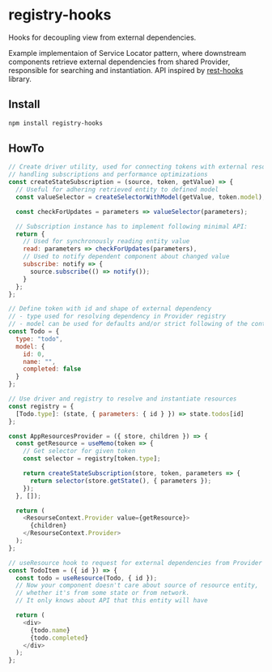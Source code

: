 # registry-hooks

Hooks for decoupling view from external dependencies.

Example implementaion of Service Locator pattern, where downstream components retrieve external dependencies from shared Provider, responsible for searching and instantiation. API inspired by [rest-hooks](https://resthooks.io) library.

## Install

```bash
npm install registry-hooks
```

## HowTo

```javascript
// Create driver utility, used for connecting tokens with external resource,
// handling subscriptions and performance optimizations
const createStateSubscription = (source, token, getValue) => {
  // Useful for adhering retrieved entity to defined model
  const valueSelector = createSelectorWithModel(getValue, token.model);

  const checkForUpdates = parameters => valueSelector(parameters);

  // Subscription instance has to implement following minimal API:
  return {
    // Used for synchronously reading entity value
    read: parameters => checkForUpdates(parameters),
    // Used to notify dependent component about changed value
    subscribe: notify => {
      source.subscribe(() => notify());
    }
  };
};

// Define token with id and shape of external dependency
// - type used for resolving dependency in Provider registry
// - model can be used for defaults and/or strict following of the contract
const Todo = {
  type: "todo",
  model: {
    id: 0,
    name: "",
    completed: false
  }
};

// Use driver and registry to resolve and instantiate resources
const registry = {
  [Todo.type]: (state, { parameters: { id } }) => state.todos[id]
};

const AppResourcesProvider = ({ store, children }) => {
  const getResource = useMemo(token => {
    // Get selector for given token
    const selector = registry[token.type];

    return createStateSubscription(store, token, parameters => {
      return selector(store.getState(), { parameters });
    });
  }, []);

  return (
    <ResourseContext.Provider value={getResource}>
      {children}
    </ResourseContext.Provider>
  );
};

// useResource hook to request for external dependencies from Provider
const TodoItem = ({ id }) => {
  const todo = useResource(Todo, { id });
  // Now your component doesn't care about source of resource entity,
  // whether it's from some state or from network.
  // It only knows about API that this entity will have

  return (
    <div>
      {todo.name}
      {todo.completed}
    </div>
  );
};
```
